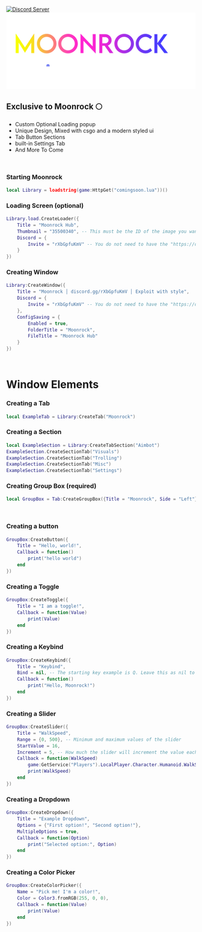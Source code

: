 [![Discord Server](https://discord.com/api/guilds/1133892104507097159/widget.png)](https://discord.gg/rXbGpfuKmV)
[![Landing Pod](ImageAssets/MoonRockLogo_D.png)](https://discord.gg/rXbGpfuKmV)

## Exclusive to Moonrock 🌕
- Custom Optional Loading popup
- Unique Design, Mixed with csgo and a modern styled ui
- Tab Button Sections
- built-in Settings Tab
- And More To Come
<br/>

### Starting Moonrock
```lua
local Library = loadstring(game:HttpGet("comingsoon.lua"))()
```

### Loading Screen (optional)
```lua
Library.load.CreateLoader({
    Title = "Moonrock Hub",
    Thumbnail = "35500340", -- This must be the ID of the image you want to be the thumbnail.
    Discord = {
        Invite = "rXbGpfuKmV" -- You do not need to have the "https://discord.gg/" part of the invite here, only the code.
    }
})
```

### Creating Window
```lua
Library:CreateWindow({
    Title = "Moonrock │ discord.gg/rXbGpfuKmV │ Exploit with style",
    Discord = {
        Invite = "rXbGpfuKmV" -- You do not need to have the "https://discord.gg/" part of the invite here, only the code.
    },
    ConfigSaving = {
        Enabled = true,
        FolderTitle = "Moonrock",
        FileTitle = "Moonrock Hub"
    }
})
```
<br/>

# Window Elements 
### Creating a Tab
```lua
local ExampleTab = Library:CreateTab("Moonrock")
```
### Creating a Section
```lua
local ExampleSection = Library:CreateTabSection("Aimbot")
ExampleSection.CreateSectionTab("Visuals")
ExampleSection.CreateSectionTab("Trolling")
ExampleSection.CreateSectionTab("Misc")
ExampleSection.CreateSectionTab("Settings")
```
### Creating Group Box (required)
```lua
local GroupBox = Tab:CreateGroupBox({Title = "Moonrock", Side = "Left"})
```
<br/>

### Creating a button
```lua
GroupBox:CreateButton({
    Title = "Hello, world!",
    Callback = function()
        print("hello world")
    end
})
```

### Creating a Toggle
```lua
GroupBox:CreateToggle({
	Title = "I am a toggle!",
	Callback = function(Value)
		print(Value)
	end
})
```

### Creating a Keybind
```lua
GroupBox:CreateKeybind({
	Title = "Keybind",
	Bind = nil, -- The starting key example is Q. Leave this as nil to have no keybind to start with.
	Callback = function()
		print("Hello, Moonrock!")
	end
})
```

### Creating a Slider
```lua
GroupBox:CreateSlider({
	Title = "WalkSpeed",
	Range = {0, 500}, -- Minimum and maximum values of the slider
	StartValue = 16,
	Increment = 5, -- How much the slider will increment the value each pixel.
	Callback = function(WalkSpeed)
		game:GetService("Players").LocalPlayer.Character.Humanoid.WalkSpeed = WalkSpeed
		print(WalkSpeed)
	end
})
```

### Creating a Dropdown
```lua
GroupBox:CreateDropdown({
	Title = "Example Dropdown",
	Options = {"First option!", "Second option!"}, 
	MultipleOptions = true,
	Callback = function(Option)
		print("Selected option:", Option)
	end
})
```

### Creating a Color Picker
```lua
GroupBox:CreateColorPicker({
	Name = "Pick me! I'm a color!",
	Color = Color3.fromRGB(255, 0, 0),
	Callback = function(Value)
		print(Value)
	end
})
```
